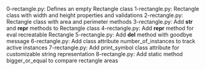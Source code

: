0-rectangle.py: Defines an empty Rectangle class
1-rectangle.py: Rectangle class with width and height properties and validations
2-rectangle.py: Rectangle class with area and perimeter methods
3-rectangle.py: Add __str__ and __repr__ methods to Rectangle class
4-rectangle.py: Add __repr__ method for eval recreatable Rectangle
5-rectangle.py: Add __del__ method with goodbye message
6-rectangle.py: Add class attribute number_of_instances to track active instances
7-rectangle.py: Add print_symbol class attribute for customizable string representation
8-rectangle.py: Add static method bigger_or_equal to compare rectangle areas
